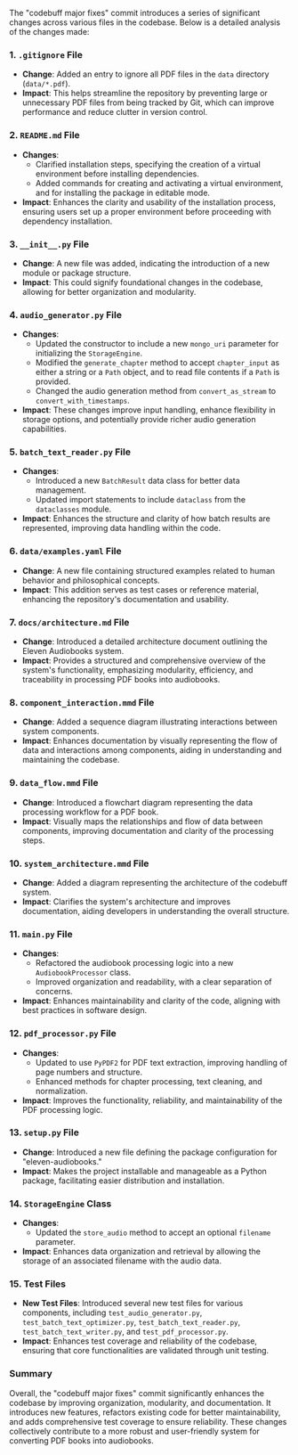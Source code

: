 The "codebuff major fixes" commit introduces a series of significant changes across various files in the codebase. Below is a detailed analysis of the changes made:

### 1. **`.gitignore` File**
- **Change**: Added an entry to ignore all PDF files in the `data` directory (`data/*.pdf`).
- **Impact**: This helps streamline the repository by preventing large or unnecessary PDF files from being tracked by Git, which can improve performance and reduce clutter in version control.

### 2. **`README.md` File**
- **Changes**:
  - Clarified installation steps, specifying the creation of a virtual environment before installing dependencies.
  - Added commands for creating and activating a virtual environment, and for installing the package in editable mode.
- **Impact**: Enhances the clarity and usability of the installation process, ensuring users set up a proper environment before proceeding with dependency installation.

### 3. **`__init__.py` File**
- **Change**: A new file was added, indicating the introduction of a new module or package structure.
- **Impact**: This could signify foundational changes in the codebase, allowing for better organization and modularity.

### 4. **`audio_generator.py` File**
- **Changes**:
  - Updated the constructor to include a new `mongo_uri` parameter for initializing the `StorageEngine`.
  - Modified the `generate_chapter` method to accept `chapter_input` as either a string or a `Path` object, and to read file contents if a `Path` is provided.
  - Changed the audio generation method from `convert_as_stream` to `convert_with_timestamps`.
- **Impact**: These changes improve input handling, enhance flexibility in storage options, and potentially provide richer audio generation capabilities.

### 5. **`batch_text_reader.py` File**
- **Changes**:
  - Introduced a new `BatchResult` data class for better data management.
  - Updated import statements to include `dataclass` from the `dataclasses` module.
- **Impact**: Enhances the structure and clarity of how batch results are represented, improving data handling within the code.

### 6. **`data/examples.yaml` File**
- **Change**: A new file containing structured examples related to human behavior and philosophical concepts.
- **Impact**: This addition serves as test cases or reference material, enhancing the repository's documentation and usability.

### 7. **`docs/architecture.md` File**
- **Change**: Introduced a detailed architecture document outlining the Eleven Audiobooks system.
- **Impact**: Provides a structured and comprehensive overview of the system's functionality, emphasizing modularity, efficiency, and traceability in processing PDF books into audiobooks.

### 8. **`component_interaction.mmd` File**
- **Change**: Added a sequence diagram illustrating interactions between system components.
- **Impact**: Enhances documentation by visually representing the flow of data and interactions among components, aiding in understanding and maintaining the codebase.

### 9. **`data_flow.mmd` File**
- **Change**: Introduced a flowchart diagram representing the data processing workflow for a PDF book.
- **Impact**: Visually maps the relationships and flow of data between components, improving documentation and clarity of the processing steps.

### 10. **`system_architecture.mmd` File**
- **Change**: Added a diagram representing the architecture of the codebuff system.
- **Impact**: Clarifies the system's architecture and improves documentation, aiding developers in understanding the overall structure.

### 11. **`main.py` File**
- **Changes**:
  - Refactored the audiobook processing logic into a new `AudiobookProcessor` class.
  - Improved organization and readability, with a clear separation of concerns.
- **Impact**: Enhances maintainability and clarity of the code, aligning with best practices in software design.

### 12. **`pdf_processor.py` File**
- **Changes**:
  - Updated to use `PyPDF2` for PDF text extraction, improving handling of page numbers and structure.
  - Enhanced methods for chapter processing, text cleaning, and normalization.
- **Impact**: Improves the functionality, reliability, and maintainability of the PDF processing logic.

### 13. **`setup.py` File**
- **Change**: Introduced a new file defining the package configuration for "eleven-audiobooks."
- **Impact**: Makes the project installable and manageable as a Python package, facilitating easier distribution and installation.

### 14. **`StorageEngine` Class**
- **Changes**:
  - Updated the `store_audio` method to accept an optional `filename` parameter.
- **Impact**: Enhances data organization and retrieval by allowing the storage of an associated filename with the audio data.

### 15. **Test Files**
- **New Test Files**: Introduced several new test files for various components, including `test_audio_generator.py`, `test_batch_text_optimizer.py`, `test_batch_text_reader.py`, `test_batch_text_writer.py`, and `test_pdf_processor.py`.
- **Impact**: Enhances test coverage and reliability of the codebase, ensuring that core functionalities are validated through unit testing.

### Summary
Overall, the "codebuff major fixes" commit significantly enhances the codebase by improving organization, modularity, and documentation. It introduces new features, refactors existing code for better maintainability, and adds comprehensive test coverage to ensure reliability. These changes collectively contribute to a more robust and user-friendly system for converting PDF books into audiobooks.